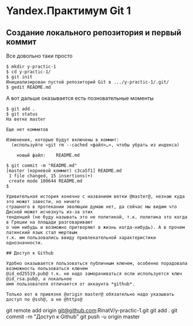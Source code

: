 # Yandex.Практимум Git 1

## Создание локального репозитория и первый коммит

Все довольно таки просто

```
$ mkdir y-practic-1
$ cd y-practic-1/
$ git init
Инициализирован пустой репозиторий Git в .../y-practic-1/.git/
$ gedit README.md
```

А вот дальше оказывается есть позновательные моменты

```
$ git add .
$ git status
На ветке master

Еще нет коммитов

Изменения, которые будут включены в коммит:
  (используйте «git rm --cached <файл>…», чтобы убрать из индекса)

	новый файл:    README.md

$ git commit -m "README.md"
[master (корневой коммит) c3ca5f1] README.md
 1 file changed, 15 insertions(+)
 create mode 100644 README.md
$

Удивительная история конечно с названием ветки @master@, незнаю куда это может завести, но ничего
страшного в протекании эволюции думаю нет, да сейчас мы видим что Дисней может исчезнуть из-за этих
тенденций (не буду называть это не политикой, т.к. политика это когда в Греции на площади разговаривают
о чем нибудь и возможно притворяют в жизнь когда-нибудь). А в прочем латинский язык стал мертвым 
т.к. им пользовались ввиду привлекательной характеристики однозначности.

## Доступ к Github

Удобно оказывается пользоваться публичным ключем, особенно порадовала возможность пользоваться ключем
@id_ed25519.pub@ т.к. не надо заморачиваться если используется ключ @id_rsa.pub@, а локальное 
имя пользователя отличается от аккаунта *github*.

Только вот в привязке @origin master@ обязательно надо указывать доступ по @ssh@, а не @https@

```
git remote add origin git@github.com:RinatV/y-practic-1.git
git add .
git commit -m "Доступ к Github"
git push -u origin master



